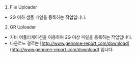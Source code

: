 1. File Uploader
  - 2G 이하 샘플 파일을 등록하는 작업입니다.
2. GR Uploader
  - 자바 어플리케이션을 이용하여 2G 이상 파일을 등록하는 작업입니다.
  - 다운로드 경로는 [http://www.genome-report.com/download](http://www.genome-report.com/download) 입니다.